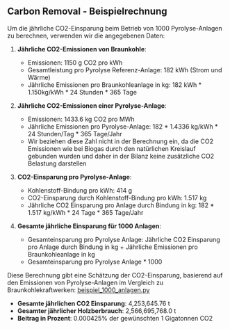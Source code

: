 ## Carbon Removal - Beispielrechnung ##

Um die jährliche CO2-Einsparung beim Betrieb von 1000 Pyrolyse-Anlagen zu berechnen, verwenden wir die angegebenen Daten:

1. **Jährliche CO2-Emissionen von Braunkohle**:
   - Emissionen: 1150 g CO2 pro kWh
   - Gesamtleistung pro Pyrolyse Referenz-Anlage: 182 kWh (Strom und Wärme)
   - Jährliche Emissionen pro Braunkohleanlage in kg: 182 kWh * 1.150kg/kWh * 24 Stunden * 365 Tage

2. **Jährliche CO2-Emissionen einer Pyrolyse-Anlage**:
   - Emissionen: 1433.6 kg CO2 pro MWh
   - Jährliche Emissionen pro Pyrolyse-Anlage: 182 * 1.4336 kg/kWh * 24 Stunden/Tag * 365 Tage/Jahr
   - Wir beziehen diese Zahl nicht in der Berechnung ein, da die CO2 Emissionen wie bei Biogas durch den natürlichen Kreislauf gebunden wurden und daher in der Bilanz keine zusätzliche CO2 Belastung darstellen

3. **CO2-Einsparung pro Pyrolyse-Anlage**:
   - Kohlenstoff-Bindung pro kWh: 414 g
   - CO2-Einsparung durch Kohlenstoff-Bindung pro kWh: 1.517 kg
   - Jährliche CO2 Einsparung pro Anlage durch Bindung in kg: 182 * 1.517 kg/kWh * 24 Tage * 365 Tage/Jahr

4. **Gesamte jährliche Einsparung für 1000 Anlagen**:
   - Gesamteinsparung pro Pyrolyse Anlage: Jährliche CO2 Einsparung pro Anlage durch Bindung in kg + Jährliche Emissionen pro Braunkohleanlage in kg
   - Gesamteinsparung pro Pyrolyse Anlage * 1000


Diese Berechnung gibt eine Schätzung der CO2-Einsparung, basierend auf den Emissionen von Pyrolyse-Anlagen im Vergleich zu Braunkohlekraftwerken: [beispiel_1000_anlagen.py](code/deprecated/beispiel_1000_anlagen.py)

- **Gesamte jährlichen CO2 Einsparung**: 4,253,645.76 t
- **Gesamter jährlicher Holzberbrauch**: 2,566,695,768.0 t
- **Beitrag in Prozent**: 0.000425% der gewünschten 1 Gigatonnen CO2